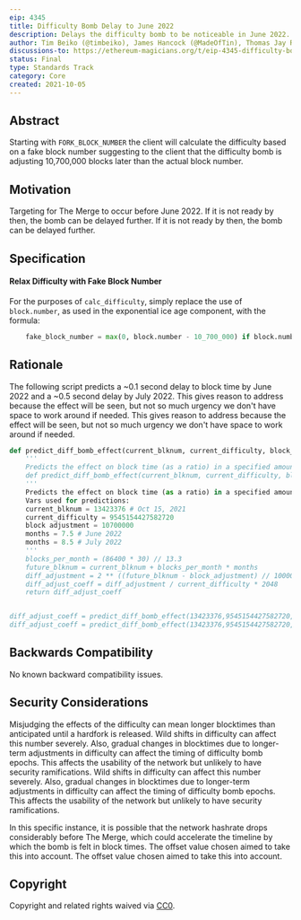 ```yaml
---
eip: 4345
title: Difficulty Bomb Delay to June 2022
description: Delays the difficulty bomb to be noticeable in June 2022.
author: Tim Beiko (@timbeiko), James Hancock (@MadeOfTin), Thomas Jay Rush (@tjayrush)
discussions-to: https://ethereum-magicians.org/t/eip-4345-difficulty-bomb-delay-to-may-2022/7209
status: Final
type: Standards Track
category: Core
created: 2021-10-05
---
```


## Abstract
Starting with `FORK_BLOCK_NUMBER` the client will calculate the difficulty based on a fake block number suggesting to the client that the difficulty bomb is adjusting 10,700,000 blocks later than the actual block number.

## Motivation
Targeting for The Merge to occur before June 2022. If it is not ready by then, the bomb can be delayed further. If it is not ready by then, the bomb can be delayed further.

## Specification
#### Relax Difficulty with Fake Block Number
For the purposes of `calc_difficulty`, simply replace the use of `block.number`, as used in the exponential ice age component, with the formula:
```py
    fake_block_number = max(0, block.number - 10_700_000) if block.number >= FORK_BLOCK_NUMBER else block.number
```
## Rationale

The following script predicts a ~0.1 second delay to block time by June 2022 and a ~0.5 second delay by July 2022. This gives reason to address because the effect will be seen, but not so much urgency we don't have space to work around if needed. This gives reason to address because the effect will be seen, but not so much urgency we don't have space to work around if needed.

```python
def predict_diff_bomb_effect(current_blknum, current_difficulty, block_adjustment, months):
    '''
    Predicts the effect on block time (as a ratio) in a specified amount of months in the future.
    def predict_diff_bomb_effect(current_blknum, current_difficulty, block_adjustment, months):
    '''
    Predicts the effect on block time (as a ratio) in a specified amount of months in the future.
    Vars used for predictions:
    current_blknum = 13423376 # Oct 15, 2021
    current_difficulty = 9545154427582720
    block adjustment = 10700000
    months = 7.5 # June 2022
    months = 8.5 # July 2022
    '''
    blocks_per_month = (86400 * 30) // 13.3
    future_blknum = current_blknum + blocks_per_month * months
    diff_adjustment = 2 ** ((future_blknum - block_adjustment) // 100000 - 2)
    diff_adjust_coeff = diff_adjustment / current_difficulty * 2048
    return diff_adjust_coeff


diff_adjust_coeff = predict_diff_bomb_effect(13423376,9545154427582720,10700000,7.5)
diff_adjust_coeff = predict_diff_bomb_effect(13423376,9545154427582720,10700000,8.5)
```

## Backwards Compatibility
No known backward compatibility issues.

## Security Considerations
Misjudging the effects of the difficulty can mean longer blocktimes than anticipated until a hardfork is released. Wild shifts in difficulty can affect this number severely. Also, gradual changes in blocktimes due to longer-term adjustments in difficulty can affect the timing of difficulty bomb epochs. This affects the usability of the network but unlikely to have security ramifications. Wild shifts in difficulty can affect this number severely. Also, gradual changes in blocktimes due to longer-term adjustments in difficulty can affect the timing of difficulty bomb epochs. This affects the usability of the network but unlikely to have security ramifications.

In this specific instance, it is possible that the network hashrate drops considerably before The Merge, which could accelerate the timeline by which the bomb is felt in block times. The offset value chosen aimed to take this into account. The offset value chosen aimed to take this into account.

## Copyright
Copyright and related rights waived via [CC0](../LICENSE.md).
